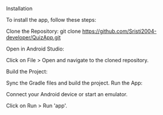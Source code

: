 

Installation

To install the app, follow these steps:

Clone the Repository: git clone https://github.com/Sristi2004-developer/QuizApp.git

Open in Android Studio:

Click on File > Open and navigate to the cloned repository.

Build the Project:

Sync the Gradle files and build the project. Run the App:

Connect your Android device or start an emulator.

Click on Run > Run 'app'.
